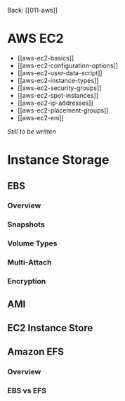 Back: [[011-aws]]

# AWS EC2

- [[aws-ec2-basics]]
- [[aws-ec2-configuration-options]]
- [[aws-ec2-user-data-script]]
- [[aws-ec2-instance-types]]
- [[aws-ec2-security-groups]]
- [[aws-ec2-spot-instances]]
- [[aws-ec2-ip-addresses]]
- [[aws-ec2-placement-groups]]
- [[aws-ec2-eni]]

*Still to be written*
# Instance Storage
## EBS
### Overview

### Snapshots

### Volume Types

### Multi-Attach

### Encryption


## AMI

## EC2 Instance Store


## Amazon EFS
### Overview

### EBS vs EFS